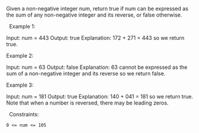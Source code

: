 Given a non-negative integer num, return true if num can be expressed as the sum of any non-negative integer and its reverse, or false otherwise.

 
Example 1:

Input: num = 443
Output: true
Explanation: 172 + 271 = 443 so we return true.


Example 2:

Input: num = 63
Output: false
Explanation: 63 cannot be expressed as the sum of a non-negative integer and its reverse so we return false.


Example 3:

Input: num = 181
Output: true
Explanation: 140 + 041 = 181 so we return true. Note that when a number is reversed, there may be leading zeros.


 
Constraints:


	0 <= num <= 105

